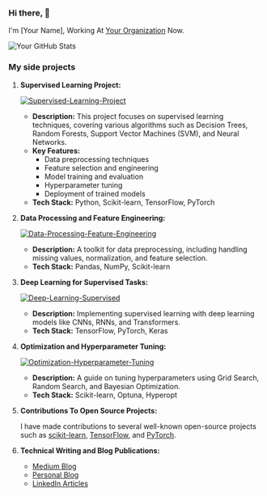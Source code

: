### Hi there, 👋

I'm [Your Name], Working At [Your Organization](https://github.com/YourOrganization) Now.

![Your GitHub Stats](https://github-readme-stats.vercel.app/api?username=YourGitHubUsername&show_icons=true&theme=tokyonight)

### My side projects

1. **Supervised Learning Project:**

   [![Supervised-Learning-Project](https://github-readme-stats.vercel.app/api/pin?username=YourGitHubUsername&repo=supervised-learning-project&theme=radical)](https://github.com/YourGitHubUsername/supervised-learning-project)

   - **Description:** This project focuses on supervised learning techniques, covering various algorithms such as Decision Trees, Random Forests, Support Vector Machines (SVM), and Neural Networks.
   - **Key Features:**
     - Data preprocessing techniques
     - Feature selection and engineering
     - Model training and evaluation
     - Hyperparameter tuning
     - Deployment of trained models
   - **Tech Stack:** Python, Scikit-learn, TensorFlow, PyTorch

2. **Data Processing and Feature Engineering:**

   [![Data-Processing-Feature-Engineering](https://github-readme-stats.vercel.app/api/pin?username=YourGitHubUsername&repo=data-processing-feature-engineering&theme=radical)](https://github.com/YourGitHubUsername/data-processing-feature-engineering)

   - **Description:** A toolkit for data preprocessing, including handling missing values, normalization, and feature selection.
   - **Tech Stack:** Pandas, NumPy, Scikit-learn

3. **Deep Learning for Supervised Tasks:**

   [![Deep-Learning-Supervised](https://github-readme-stats.vercel.app/api/pin?username=YourGitHubUsername&repo=deep-learning-supervised&theme=radical)](https://github.com/YourGitHubUsername/deep-learning-supervised)

   - **Description:** Implementing supervised learning with deep learning models like CNNs, RNNs, and Transformers.
   - **Tech Stack:** TensorFlow, PyTorch, Keras

4. **Optimization and Hyperparameter Tuning:**

   [![Optimization-Hyperparameter-Tuning](https://github-readme-stats.vercel.app/api/pin?username=YourGitHubUsername&repo=optimization-hyperparameter-tuning&theme=radical)](https://github.com/YourGitHubUsername/optimization-hyperparameter-tuning)

   - **Description:** A guide on tuning hyperparameters using Grid Search, Random Search, and Bayesian Optimization.
   - **Tech Stack:** Scikit-learn, Optuna, Hyperopt

5. **Contributions To Open Source Projects:**

   I have made contributions to several well-known open-source projects such as [scikit-learn](https://github.com/scikit-learn/scikit-learn), [TensorFlow](https://github.com/tensorflow/tensorflow), and [PyTorch](https://github.com/pytorch/pytorch).

6. **Technical Writing and Blog Publications:**

   - [Medium Blog](https://medium.com/@YourMediumUsername)
   - [Personal Blog](https://yourblog.com)
   - [LinkedIn Articles](https://www.linkedin.com/in/yourprofile/)
